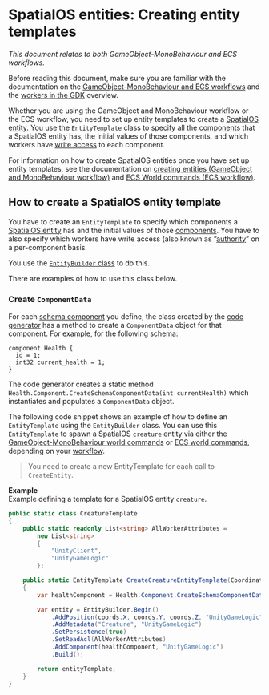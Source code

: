 [//]: # (Doc of docs reference 22)

# SpatialOS entities: Creating entity templates
_This document relates to both GameObject-MonoBehaviour and ECS workflows._

Before reading this document, make sure you are familiar with the documentation on the [GameObject-MonoBehaviour and ECS workflows]({{urlRoot}}/content/intro-workflows-spatialos-entities) and the [workers in the GDK]({{urlRoot}}/content/workers/workers-in-the-gdk) overview.

Whether you are using the GameObject and MonoBehaviour workflow or the ECS workflow, you need to set up entity templates to create a [SpatialOS entity]({{urlRoot}}/content/glossary#spatialos-entity). You use the `EntityTemplate` class to specify all the [components]({{urlRoot}}/content/glossary#spatialos-component) that a SpatialOS entity has, the initial values of those components, and which workers have [write access]({{urlRoot}}/content//glossary#authority) to each component.

For information on how to create SpatialOS entities once you have set up entity templates, see the documentation on [creating entities (GameObject and MonoBehaviour workflow)]({{urlRoot}}/content/gameobject/create-delete-spatialos-entities) and [ECS World commands (ECS workflow)]({{urlRoot}}/content/ecs/ecs-world-commands).

## How to create a SpatialOS entity template

You have to create an `EntityTemplate` to specify which components a [SpatialOS entity]({{urlRoot}}/content/glossary#spatialos-entity) has and the initial values of those [components]({{urlRoot}}/content/glossary#spatialos-component). You have to also specify which workers have write access (also known as ”[authority]({{urlRoot}}/content/glossary#authority)” on a per-component basis.

You use the [`EntityBuilder` class]({{urlRoot}}/content/api-entity-builder) to do this.

There are examples of how to use this class below.


### Create `ComponentData`
For each [schema component]({{urlRoot}}/content/glossary#schema) you define, the class created by the [code generator]({{urlRoot}}/content/code-generator) has a method to create a `ComponentData` object for that component. For example, for the following schema:

```
component Health {
  id = 1;
  int32 current_health = 1;
}
```

The code generator creates a static method `Health.Component.CreateSchemaComponentData(int currentHealth)` which instantiates and populates a `ComponentData` object.

The following code snippet shows an example of how to define an `EntityTemplate` using the `EntityBuilder` class. You can use this `EntityTemplate` to spawn a SpatialOS `creature` entity via either the [GameObject-MonoBehaviour world commands]({{urlRoot}}/content/gameobject/gomb-world-commands) or [ECS world commands]({{urlRoot}}/content/ecs/ecs-world-commands), depending on your [workflow]({{urlRoot}}/content/intro-workflows-spatialos-entities).


> You need to create a new EntityTemplate for each call to `CreateEntity`.

**Example**<br/>
Example defining a template for a SpatialOS entity `creature`.

```csharp
public static class CreatureTemplate
{
    public static readonly List<string> AllWorkerAttributes =
        new List<string>
        {
            "UnityClient",
            "UnityGameLogic"
        };

    public static EntityTemplate CreateCreatureEntityTemplate(Coordinates coords)
    {
        var healthComponent = Health.Component.CreateSchemaComponentData(currentHealth: 100);

        var entity = EntityBuilder.Begin()
            .AddPosition(coords.X, coords.Y, coords.Z, "UnityGameLogic")
            .AddMetadata("Creature", "UnityGameLogic")
            .SetPersistence(true)
            .SetReadAcl(AllWorkerAttributes)
            .AddComponent(healthComponent, "UnityGameLogic")
            .Build();

        return entityTemplate;
    }
}
```
